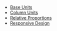 - [Base Units](#base-units)
- [Column Units](#column-units)
- [Relative Proportions](#relative-proportions)
- [Responsive Design](#responsive-design)
